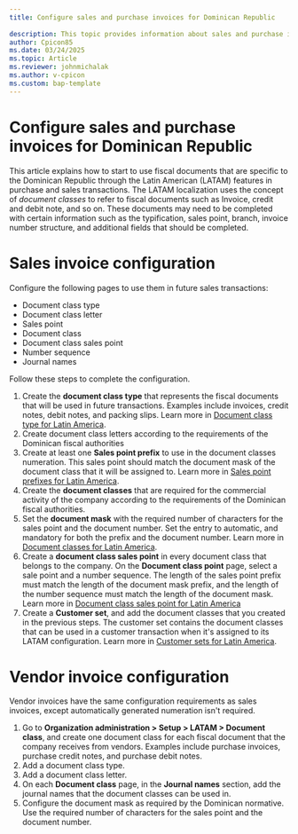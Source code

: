 ```yaml
---
title: Configure sales and purchase invoices for Dominican Republic
 
description: This topic provides information about sales and purchase invoices for Dominican Republic. 
author: Cpicon85
ms.date: 03/24/2025
ms.topic: Article
ms.reviewer: johnmichalak
ms.author: v-cpicon
ms.custom: bap-template
---
```

# Configure sales and purchase invoices for Dominican Republic


This article explains how to start to use fiscal documents that are specific to the Dominican Republic through the Latin American (LATAM) features in purchase and sales transactions. The LATAM localization uses the concept of *document classes* to refer to fiscal documents such as Invoice, credit and debit note, and so on. These documents may need to be completed with certain information such as the typification, sales point, branch, invoice number structure, and additional fields that should be completed.

# Sales invoice configuration
Configure the following pages to use them in future sales transactions:
- Document class type
- Document class letter
- Sales point 
- Document class
- Document class sales point
- Number sequence
- Journal names

Follow these steps to complete the configuration.
1. Create the **document class type** that represents the fiscal documents that will be used in future transactions. Examples include invoices, credit notes, debit notes, and packing slips. Learn more in [Document class type for Latin America](ltm-core-document-class-type).
2. Create document class letters according to the requirements of the Dominican fiscal authorities
3. Create at least one **Sales point prefix** to use in the document classes numeration. This sales point should match the document mask of the document class that it will be assigned to. Learn more in [Sales point prefixes for Latin America](ltm-core-sales-point-prefixes).
4. Create the **document classes** that are required for the commercial activity of the company according to the requirements of the Dominican fiscal authorities.
5. Set the **document mask** with the required number of characters for the sales point and the document number. Set the entry to automatic, and mandatory for both the prefix and the document number. Learn more in [Document classes for Latin America](ltm-core-document-class).
6. Create a **document class sales point** in every document class that belongs to the company. On the **Document class point** page, select a sale point and a number sequence. The length of the sales point prefix must match the length of the document mask prefix, and the length of the number sequence must match the length of the document mask. Learn more in [Document class sales point for Latin America](ltm-core-document-class-sales-point)
7. Create a **Customer set**, and add the document classes that you created in the previous steps. The customer set contains the document classes that can be used in a customer transaction when it's assigned to its LATAM configuration. Learn more in [Customer sets for Latin America](ltm-core-customers-set).

# Vendor invoice configuration
Vendor invoices have the same configuration requirements as sales invoices, except automatically generated numeration isn't required.
1. Go to **Organization administration > Setup > LATAM > Document class**, and create one document class for each fiscal document that the company receives from vendors. Examples include purchase invoices, purchase credit notes, and purchase debit notes.
2. Add a document class type.
3. Add a document class letter.
4. On each **Document class** page, in the **Journal names** section, add the journal names that the document classes can be used in.
5. Configure the document mask as required by the Dominican normative. Use the required number of characters for the sales point and the document number.
